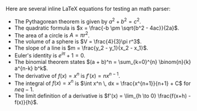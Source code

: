 Here are several inline LaTeX equations for testing an math parser:

- The Pythagorean theorem is given by $a^2 + b^2 = c^2$.
- The quadratic formula is $x = \frac{-b \pm \sqrt{b^2 - 4ac}}{2a}$.
- The area of a circle is $A = \pi r^2$.
- The volume of a sphere is $V = \frac{4}{3}\pi r^3$.
- The slope of a line is $m = \frac{y_2 - y_1}{x_2 - x_1}$.
- Euler's identity is $e^{i\pi} + 1 = 0$.
- The binomial theorem states $(a + b)^n = \sum_{k=0}^{n} \binom{n}{k} a^{n-k} b^k$.
- The derivative of $f(x) = x^n$ is $f'(x) = nx^{n-1}$.
- The integral of $f(x) = x^n$ is $\int x^n \, dx = \frac{x^{n+1}}{n+1} + C$ for $n 
eq -1$.
- The limit definition of a derivative is $f'(x) = \lim_{h \to 0} \frac{f(x+h) - f(x)}{h}$.

